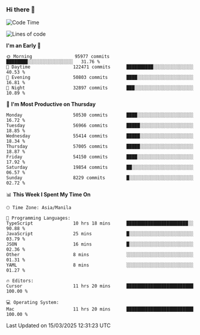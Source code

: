 ### Hi there 👋

<!--START_SECTION:waka-->
![Code Time](http://img.shields.io/badge/Code%20Time-5%2C934%20hrs%2024%20mins-blue)

![Lines of code](https://img.shields.io/badge/From%20Hello%20World%20I%27ve%20Written-117.8%20million%20lines%20of%20code-blue)

**I'm an Early 🐤** 

```text
🌞 Morning                95977 commits       ████████░░░░░░░░░░░░░░░░░   31.76 % 
🌆 Daytime                122471 commits      ██████████░░░░░░░░░░░░░░░   40.53 % 
🌃 Evening                50803 commits       ████░░░░░░░░░░░░░░░░░░░░░   16.81 % 
🌙 Night                  32897 commits       ███░░░░░░░░░░░░░░░░░░░░░░   10.89 % 
```
📅 **I'm Most Productive on Thursday** 

```text
Monday                   50530 commits       ████░░░░░░░░░░░░░░░░░░░░░   16.72 % 
Tuesday                  56966 commits       █████░░░░░░░░░░░░░░░░░░░░   18.85 % 
Wednesday                55414 commits       █████░░░░░░░░░░░░░░░░░░░░   18.34 % 
Thursday                 57005 commits       █████░░░░░░░░░░░░░░░░░░░░   18.87 % 
Friday                   54150 commits       ████░░░░░░░░░░░░░░░░░░░░░   17.92 % 
Saturday                 19854 commits       ██░░░░░░░░░░░░░░░░░░░░░░░   06.57 % 
Sunday                   8229 commits        █░░░░░░░░░░░░░░░░░░░░░░░░   02.72 % 
```


📊 **This Week I Spent My Time On** 

```text
🕑︎ Time Zone: Asia/Manila

💬 Programming Languages: 
TypeScript               10 hrs 18 mins      ███████████████████████░░   90.88 % 
JavaScript               25 mins             █░░░░░░░░░░░░░░░░░░░░░░░░   03.79 % 
JSON                     16 mins             █░░░░░░░░░░░░░░░░░░░░░░░░   02.36 % 
Other                    8 mins              ░░░░░░░░░░░░░░░░░░░░░░░░░   01.31 % 
YAML                     8 mins              ░░░░░░░░░░░░░░░░░░░░░░░░░   01.27 % 

🔥 Editors: 
Cursor                   11 hrs 20 mins      █████████████████████████   100.00 % 

💻 Operating System: 
Mac                      11 hrs 20 mins      █████████████████████████   100.00 % 
```


 Last Updated on 15/03/2025 12:31:23 UTC
<!--END_SECTION:waka-->


<!--
**rad182/rad182** is a ✨ _special_ ✨ repository because its `README.md` (this file) appears on your GitHub profile.

Here are some ideas to get you started:

- 🔭 I’m currently working on ...
- 🌱 I’m currently learning ...
- 👯 I’m looking to collaborate on ...
- 🤔 I’m looking for help with ...
- 💬 Ask me about ...
- 📫 How to reach me: ...
- 😄 Pronouns: ...
- ⚡ Fun fact: ...
-->
